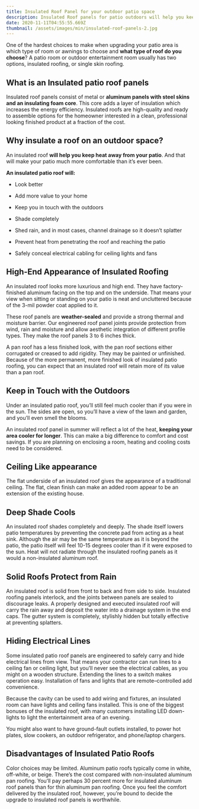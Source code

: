 ```yaml
---
title: Insulated Roof Panel for your outdoor patio space
description: Insulated Roof panels for patio outdoors will help you keep heat away from your patio, it looks better, is durable, is affordable and you will feel much cooler than if you were in the sun.
date: 2020-11-11T04:55:55.669Z
thumbnail: /assets/images/min/insulated-roof-panels-2.jpg
---
```

One of the hardest choices to make when upgrading your patio area is which type of room or awnings to choose and **what type of roof do you choose**? A patio room or outdoor entertainment room usually has two options, insulated roofing, or single skin roofing.

## What is an Insulated patio roof panels

Insulated roof panels consist of metal or **aluminum panels with steel skins and an insulating foam core**. This core adds a layer of insulation which increases the energy efficiency. Insulated roofs are high-quality and ready to assemble options for the homeowner interested in a clean, professional looking finished product at a fraction of the cost.

## Why insulate a roof on an outdoor space?

An insulated roof **will help you keep heat away from your patio**. And that will make your patio much more comfortable than it’s ever been.

**An insulated patio roof will:**

-   Look better
    
-   Add more value to your home
    
-   Keep you in touch with the outdoors
    
-   Shade completely
    
-   Shed rain, and in most cases, channel drainage so it doesn’t splatter
    
-   Prevent heat from penetrating the roof and reaching the patio
    
-   Safely conceal electrical cabling for ceiling lights and fans

## High-End Appearance of Insulated Roofing

An insulated roof looks more luxurious and high end. They have factory-finished aluminum facing on the top and on the underside. That means your view when sitting or standing on your patio is neat and uncluttered because of the 3-mil powder coat applied to it.

These roof panels are **weather-sealed** and provide a strong thermal and moisture barrier. Our engineered roof panel joints provide protection from wind, rain and moisture and allow aesthetic integration of different profile types. They make the roof panels 3 to 6 inches thick.

A pan roof has a less finished look, with the pan roof sections either corrugated or creased to add rigidity. They may be painted or unfinished. Because of the more permanent, more finished look of insulated patio roofing, you can expect that an insulated roof will retain more of its value than a pan roof.

## Keep in Touch with the Outdoors

Under an insulated patio roof, you’ll still feel much cooler than if you were in the sun. The sides are open, so you’ll have a view of the lawn and garden, and you’ll even smell the blooms.

An insulated roof panel in summer will reflect a lot of the heat, **keeping your area cooler for longer**. This can make a big difference to comfort and cost savings. If you are planning on enclosing a room, heating and cooling costs need to be considered.

## Ceiling Like appearance

The flat underside of an insulated roof gives the appearance of a traditional ceiling. The flat, clean finish can make an added room appear to be an extension of the existing house.

## Deep Shade Cools

An insulated roof shades completely and deeply. The shade itself lowers patio temperatures by preventing the concrete pad from acting as a heat sink. Although the air may be the same temperature as it is beyond the patio, the patio itself will feel 10-15 degrees cooler than if it were exposed to the sun. Heat will not radiate through the insulated roofing panels as it would a non-insulated aluminum roof.

## Solid Roofs Protect from Rain

An insulated roof is solid from front to back and from side to side. Insulated roofing panels interlock, and the joints between panels are sealed to discourage leaks. A properly designed and executed insulated roof will carry the rain away and deposit the water into a drainage system in the end caps. The gutter system is completely, stylishly hidden but totally effective at preventing splatters.

## Hiding Electrical Lines

Some insulated patio roof panels are engineered to safely carry and hide electrical lines from view. That means your contractor can run lines to a ceiling fan or ceiling light, but you’ll never see the electrical cables, as you might on a wooden structure. Extending the lines to a switch makes operation easy. Installation of fans and lights that are remote–controlled add convenience.

Because the cavity can be used to add wiring and fixtures, an insulated room can have lights and ceiling fans installed. This is one of the biggest bonuses of the insulated roof, with many customers installing LED down-lights to light the entertainment area of an evening.

You might also want to have ground-fault outlets installed, to power hot plates, slow cookers, an outdoor refrigerator, and phone/laptop chargers.

## Disadvantages of Insulated Patio Roofs

Color choices may be limited. Aluminum patio roofs typically come in white, off-white, or beige. There’s the cost compared with non-insulated aluminum pan roofing. You’ll pay perhaps 30 percent more for insulated aluminum roof panels than for thin aluminum pan roofing. Once you feel the comfort delivered by the insulated roof, however, you’re bound to decide the upgrade to insulated roof panels is worthwhile.